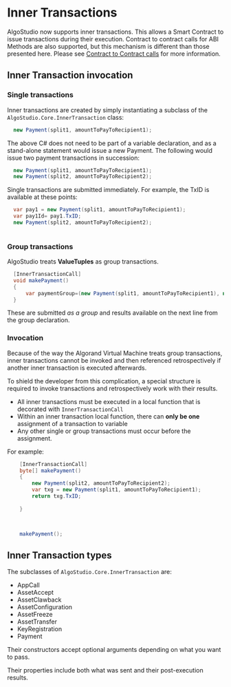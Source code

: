 # Inner Transactions

AlgoStudio now supports inner transactions. This allows a Smart Contract to issue transactions during their execution.
Contract to contract calls for ABI Methods are also supported, but this mechanism is different than those presented here. 
Please see [Contract to Contract calls](ContractToContract.md) for more information.

## Inner Transaction invocation

### Single transactions
Inner transactions are created by simply instantiating a subclass of the ```AlgoStudio.Core.InnerTransaction``` class:

```csharp
  new Payment(split1, amountToPayToRecipient1);
```

The above C# does not need to be part of a variable declaration, and as a stand-alone statement would issue a new Payment.
The following would issue two payment transactions in succession:

```csharp
  new Payment(split1, amountToPayToRecipient1);
  new Payment(split2, amountToPayToRecipient2);
```

Single transactions are submitted immediately. For example, the TxID is available at these points:

```csharp
  var pay1 = new Payment(split1, amountToPayToRecipient1);
  var pay1Id= pay1.TxID;
  new Payment(split2, amountToPayToRecipient2);
  
```

### Group transactions

AlgoStudio treats **ValueTuples** as group transactions.

```csharp
  [InnerTransactionCall]
  void makePayment()
  {
      var paymentGroup=(new Payment(split1, amountToPayToRecipient1), new Payment(split2, amountToPayToRecipient2));
  }
```

These are submitted *as a group* and results available on the next line from the group declaration.

### Invocation 

Because of the way the Algorand Virtual Machine treats group transactions, inner transactions cannot be invoked and then referenced retrospectively
if another inner transaction is executed afterwards. 

To shield the developer from this complication, a special structure is required to invoke transactions and retrospectively work with their results.
- All inner transactions must be executed in a local function that is decorated with ```InnerTransactionCall```
- Within an inner transaction local function, there can **only be one** assignment of a transaction to variable
- Any other single or group transactions must occur before the assignment.

For example:
```csharp
    [InnerTransactionCall]
    byte[] makePayment()
    {
        new Payment(split2, amountToPayToRecipient2);
        var txg = new Payment(split1, amountToPayToRecipient1); 
        return txg.TxID;
        
    }

    

    makePayment();
```


## Inner Transaction types

The subclasses of ```AlgoStudio.Core.InnerTransaction``` are:

- AppCall
- AssetAccept
- AssetClawback
- AssetConfiguration
- AssetFreeze
- AssetTransfer
- KeyRegistration
- Payment

Their constructors accept optional arguments depending on what you want to pass.

Their properties include both what was sent and their post-execution results. 


